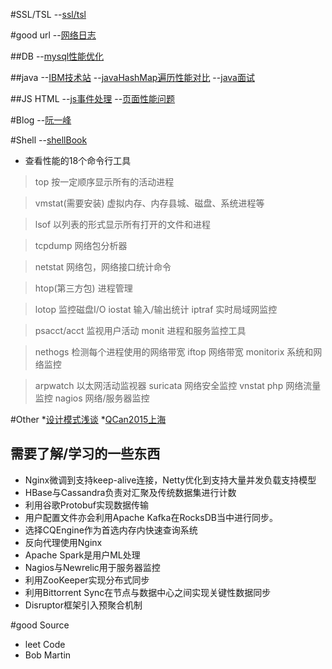 #SSL/TSL
--[ssl/tsl](http://www.ruanyifeng.com/blog/2014/02/ssl_tls.html)

#good url
--[网络日志](http://www.ruanyifeng.com/blog/archives.html)

##DB
--[mysql性能优化](http://vdisk.weibo.com/s/xzqEhj1ozGD?from=page_100505_profile&wvr=6) 

##java
--[IBM技术站](https://www.ibm.com/developerworks/java/)
--[javaHashMap遍历性能对比](http://www.zuidaima.com/share/2533859516025856.htm)
--[java面试](http://www.importnew.com/17232.html)

##JS HTML
--[js事件处理](http://web.jobbole.com/83591/)
--[页面性能问题](http://web.jobbole.com/83547/)

#Blog
--[阮一峰](http://www.ruanyifeng.com/blog)

#Shell
--[shellBook](http://tldp.org/LDP/abs/html/index.html)

- 查看性能的18个命令行工具 

> top 按一定顺序显示所有的活动进程  

> vmstat(需要安装) 虚拟内存、内存县城、磁盘、系统进程等 

> lsof 以列表的形式显示所有打开的文件和进程

> tcpdump 网络包分析器

> netstat 网络包，网络接口统计命令

> htop(第三方包) 进程管理

> lotop 监控磁盘I/O iostat 输入/输出统计 iptraf 实时局域网监控

> psacct/acct 监视用户活动 monit 进程和服务监控工具

> nethogs 检测每个进程使用的网络带宽 iftop 网络带宽 monitorix 系统和网络监控

> arpwatch 以太网活动监视器 suricata 网络安全监控 vnstat php 网络流量监控 nagios 网络/服务器监控

#Other
*[设计模式浅谈](http://cmsblogs.com/?p=457)
*[QCan2015上海](http://www.stuq.org/ppt/qcon2015/QCon上海2015/)

## 需要了解/学习的一些东西

- Nginx微调到支持keep-alive连接，Netty优化到支持大量并发负载支持模型
- HBase与Cassandra负责对汇聚及传统数据集进行计数
- 利用谷歌Protobuf实现数据传输
- 用户配置文件亦会利用Apache Kafka在RocksDB当中进行同步。
- 选择CQEngine作为首选内存内快速查询系统
- 反向代理使用Nginx
- Apache Spark是用户ML处理
- Nagios与Newrelic用于服务器监控
- 利用ZooKeeper实现分布式同步
- 利用Bittorrent Sync在节点与数据中心之间实现关键性数据同步
- Disruptor框架引入预聚合机制

#good Source

- leet Code
- Bob Martin
